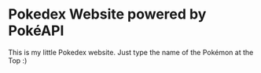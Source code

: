 # Pokedex Website powered by PokéAPI

This is my little Pokedex website.
Just type the name of the Pokémon at the Top :)

